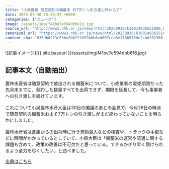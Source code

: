 ```yaml
---
title: "小泉農相 随意契約の備蓄米 約7万トン引き渡し終わらず"
date: 2025-09-30 15:49:57 +0900
categories: ["ニュース"]
image: /assets/img/f41be7e594dbb616.jpg
source_url: "http://www3.nhk.or.jp/news/html/20250930/k10014936551000.html"
canonical_url: "https://www3.nhk.or.jp/news/html/20250930/k10014936551000.html"
content_sha: "035dbd273c53be8bb22f899b8b6ed607cca6e178b576de2cbd282366f1e68136"
---
```


![記事イメージ]({{ site.baseurl }}/assets/img/f41be7e594dbb616.jpg)

## 記事本文（自動抽出）
<div><div class="body-text">
										<p>農林水産省は随意契約で放出される備蓄米について、小売業者の販売期限だった先月末までに、契約した数量すべてを出荷できず、期限を延長して、今も事業者への引き渡しを続けています。<br><br>これについて小泉農林水産大臣は30日の閣議のあとの会見で、今月26日の時点で随意契約の備蓄米およそ7万トンの引き渡しがまだ終わっていないことを明らかにしました。<br><br>農林水産省は倉庫からの出荷時に行う異物混入などの検査や、トラックの手配などに時間がかかっているとしていて、小泉大臣は「備蓄米の運営や流通に関する課題も含めて、政策の改善は不可欠だと思っている。できるかぎり早く届けられるよう全力を尽くしたい」と述べました。</p>
								</div>
							</div>

[出典はこちら](http://www3.nhk.or.jp/news/html/20250930/k10014936551000.html)

